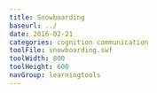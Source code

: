 ```yaml
---
title: Snowboarding
baseurl: ../
date: 2016-02-21
categories: cognition communication
toolFile: snowboarding.swf
toolWidth: 800
toolHeight: 600
navGroup: learningtools
---
```

